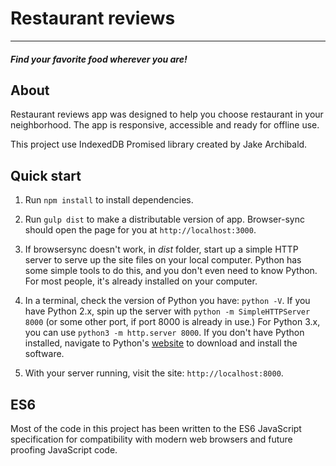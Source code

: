 # Restaurant reviews
---
#### _Find your favorite food wherever you are!_

## About

Restaurant reviews app was designed to help you choose restaurant in your neighborhood. The app is responsive, accessible and ready for offline use.

This project use IndexedDB Promised library created by Jake Archibald.

## Quick start

1. Run `npm install` to install dependencies.

2. Run `gulp dist` to make a distributable version of app. Browser-sync should open the page for you at `http://localhost:3000`.

3. If browsersync doesn't work, in *dist* folder, start up a simple HTTP server to serve up the site files on your local computer. Python has some simple tools to do this, and you don't even need to know Python. For most people, it's already installed on your computer. 

4. In a terminal, check the version of Python you have: `python -V`. If you have Python 2.x, spin up the server with `python -m SimpleHTTPServer 8000` (or some other port, if port 8000 is already in use.) For Python 3.x, you can use `python3 -m http.server 8000`. If you don't have Python installed, navigate to Python's [website](https://www.python.org/) to download and install the software.

5. With your server running, visit the site: `http://localhost:8000`.

## ES6

Most of the code in this project has been written to the ES6 JavaScript specification for compatibility with modern web browsers and future proofing JavaScript code.



